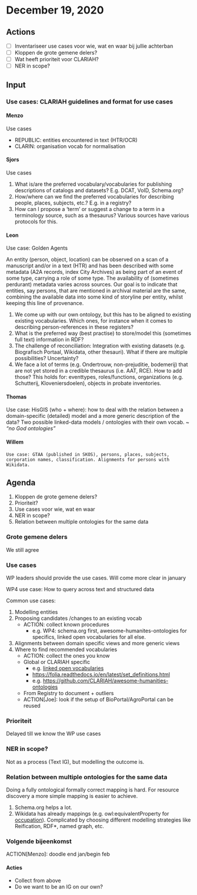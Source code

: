 # December 19, 2020

## Actions
- [ ] Inventariseer use cases voor wie, wat en waar bij jullie achterban
- [ ] Kloppen de grote gemene delers?
- [ ] Wat heeft prioriteit voor CLARIAH?
- [ ] NER in scope?

## Input

### Use cases: CLARIAH guidelines and format for use cases

#### Menzo
Use cases
- REPUBLIC: entities encountered in text (HTR/OCR) 
- CLARIN: organisation vocab for normalisation    

#### Sjors
Use cases
1. What is/are the preferred vocabulary/vocabularies for publishing descriptions of catalogs and datasets? E.g. DCAT, VoID, Schema.org?
2. How/where can we find the preferred vocabularies for describing people, places, subjects, etc.? E.g. in a registry?
3. How can I propose a ‘term’ or suggest a change to a term in a terminology source, such as a thesaurus? Various sources have various protocols for this.

#### Leon
Use case: Golden Agents

An entity (person, object, location) can be observed on a scan of a manuscript and/or in a text (HTR) and has been described with some metadata (A2A records, index City Archives) as being part of an event of some type, carrying a role of some type. The availability of (sometimes perdurant) metadata varies across sources. Our goal is to indicate that entities, say persons, that are mentioned in archival material are the same, combining the available data into some kind of storyline per entity, whilst keeping this line of provenance. 
1. We come up with our own ontology, but this has to be aligned to existing existing vocabularies. Which ones, for instance when it comes to describing person-references in these registers?
2. What is the preferred way (best practise) to store/model this (sometimes full text) information in RDF?
3. The challenge of reconciliation: Integration with existing datasets (e.g. Biografisch Portaal, Wikidata, other thesauri). What if there are multiple possibilities? Uncertainty?
4. We face a lot of terms (e.g. Ondertrouw, non-prejuditie, bodemerij) that are not yet stored in a credible thesaurus (i.e. AAT, RCE). How to add those? This holds for: eventtypes, roles/functions, organizations (e.g. Schutterij, Kloveniersdoelen), objects in probate inventories. 

#### Thomas
Use case: HisGIS (who + where): how to deal with the relation between a domain-specific (detailed) model and a more generic description of the data? Two possible linked-data models / ontologies with their own vocab.
~ _“no God ontologies”_

#### Willem
    Use case: GTAA (published in SKOS), persons, places, subjects, corporation names, classification. Alignments for persons with Wikidata.

## Agenda
1. Kloppen de grote gemene delers?
2. Prioriteit?
3. Use cases voor wie, wat en waar
4. NER in scope?
5. Relation between multiple ontologies for the same data

### Grote gemene delers
We still agree

### Use cases
WP leaders should provide the use cases. Will come more clear in january

WP4 use case: How to query across text and structured data

Common use cases:
1. Modelling entities
2. Proposing candidates /changes to an existing vocab
   - ACTION: collect known procedures
      -  e.g. WP4: schema.org first, awesome-humanites-ontologies for specifics, linked open vocabularies for all else.
3. Alignments between domain specific views and more generic views
4. Where to find recommended vocabularies
   - ACTION: collect the ones you know
   - Global or CLARIAH specific
      - e.g. [linked open vocabularies](https://lov.linkeddata.es/)
      - https://folia.readthedocs.io/en/latest/set_definitions.html
      - e.g. https://github.com/CLARIAH/awesome-humanities-ontologies
   - From Registry to document + outliers
   - ACTION[Joe]: look if the setup of BioPortal/AgroPortal can be reused

### Prioriteit
Delayed till we know the WP use cases

### NER in scope?
Not as a process (Text IG), but modelling the outcome is.


### Relation between multiple ontologies for the same data
Doing a fully ontological formally correct mapping is hard. For resource discovery a more simple mapping is easier to achieve.
1. Schema.org helps a lot. 
2. Wikidata has already mappings (e.g. owl:equivalentProperty for [occupation](https://www.wikidata.org/wiki/Property:P106)).
Complicated by choosing different modelling strategies like Reification, RDF*, named graph, etc.

### Volgende bijeenkomst
ACTION[Menzo]: doodle end jan/begin feb

#### Acties
- Collect from above
- Do we want to be an IG on our own?